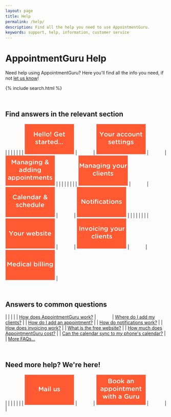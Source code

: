 ```yaml
---
layout: page
title: Help
permalink: /help/
description: Find all the help you need to use AppointmentGuru.
keywords: support, help, information, customer service
---
```


# AppointmentGuru Help

Need help using AppointmentGuru? Here you'll find all the info you need, if not [let us know](mailto:support@appointmentguru.co)!

{% include search.html %}

<br>

## Find answers in the relevant section

| | | | | |
| [![Get started](/assets/img/help/hello_get_started.png)](get-started) | &nbsp; &nbsp; &nbsp; &nbsp; &nbsp; &nbsp; | [![Account settings](/assets/img/help/account_settings.png)](account-settings) | &nbsp; &nbsp; &nbsp; &nbsp; &nbsp; &nbsp; | [![Adding and managing appointments](/assets/img/help/managing_adding_appointments.png)](adding-and-managing-appointments) |
| | | | | |
| [![Managing your clients](/assets/img/help/managing_your_clients.png)](managing-your-clients) | &nbsp; &nbsp; &nbsp; &nbsp; &nbsp; &nbsp; | [![Calendar and schedule](/assets/img/help/calendar_schedule.png)](calendar-and-schedule) | &nbsp; &nbsp; &nbsp; &nbsp; &nbsp; &nbsp; | [![Notifications](/assets/img/help/notifications.png)](notifications) |
| | | | | |
| [![Your free website](/assets/img/help/your_website.png)](your-free-website) | &nbsp; &nbsp; &nbsp; &nbsp; &nbsp; &nbsp; | [![Invoicing your clients](/assets/img/help/invoicing_your_clients.png)](invoicing-your-clients) | &nbsp; &nbsp; &nbsp; &nbsp; &nbsp; &nbsp; | [![Medical billing](/assets/img/help/medical_billing.png)](medical-billing) |

<!-- to add when working: [![Virtual Receptionist](/assets/img/help/virtual_receptionist.png)](virtual receptionist) and [![Advice and best practices](/assets/img/help/advice.png)](advice) -->

<br>

## Answers to common questions

| | | |
| [How does AppointmentGuru work?](how-does-appointmentguru-work) | &nbsp; &nbsp; &nbsp; &nbsp; &nbsp; &nbsp; | [Where do I add my clients?](add-clients) |
| [How do I add an appointment?](add-an-appointment) | | [How do notifications work?](how-do-notifications-work) |
| [How does invoicing work?](how-does-invoicing-work) | | [What is the free website?](booking-page) |
| [How much does AppointmentGuru cost?](how-much-does-appointmentguru-cost) | | [Can the calendar sync to my phone's calendar?](sync-calendar-to-phone) |
| [More FAQs...](faq)

<br>

## Need more help? We're here!

| | | | | |
| [![Mail us](/assets/img/help/mail_us.png)](mailto:support@appointmentguru.co) | &nbsp; &nbsp; &nbsp; &nbsp; &nbsp; &nbsp; | [![Book an appointment with a Guru](/assets/img/help/book_an_appointment.png)](/get-a-guru/) | &nbsp; &nbsp; &nbsp; &nbsp; &nbsp; &nbsp; |  |

